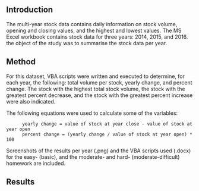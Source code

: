 ## Introduction
The multi-year stock data contains daily information on stock volume, opening and closing values, and the highest and lowest values. The MS Excel workbook contains stock data for three years: 2014, 2015, and 2016. the object of the study was to summarise the stock data per year.

## Method
For this dataset, VBA scripts were written and executed to determine, for each year, the following: total volume per stock, yearly change, and percent change. The stock with the highest total stock volume, the stock with the greatest percent decrease, and the stock with the greatest percent increase were also indicated.

The following equations were used to calculate some of the variables:

          yearly change = value of stock at year close - value of stock at year open
          percent change = (yearly change / value of stock at year open) * 100

Screenshots of the results per year (.png) and the VBA scripts used (.docx) for the easy- (basic), and the moderate- and hard- (moderate-difficult) homework are included.

## Results
